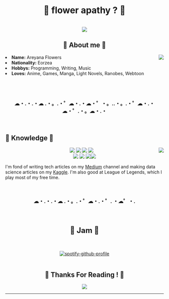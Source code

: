 <body>
<h1 align="center"> 🌻 flower apathy ? 🌻 </h1>
<br>
<div align="center">
<img src="https://i.imgur.com/xkcMu3I.jpg">
</div>
    <div>
        <h2 align="center"> 🌻 About me 🌻 </h2>
<img src="https://i.imgur.com/BThJs3M.jpg" align="right">
<li>
<b>Name:</b> Areyana Flowers</li>
<li>
<b>Nationality:</b> Eorzea
</li>
<li>
<b>Hobbys:</b> Programming, Writing, Music
</li>
 <li>
<b>Loves:</b> Anime, Games, Manga, Light Novels, Ranobes, Webtoon
</li>
               <br><br><br>
    <h3 align="center"> ☁・.・.・☁ .・。.・゜☁・.・☁・゜・。..・。.・゜☁・.・☁・゜.・。☁・.・</h3>
</div>
<br>
<div>
<h2 align="left">            📏 Knowledge 📏</h2>
<p>
<img src="https://i.imgur.com/sk7bA50.jpg" align="right">
</div>
<div>
<p align="center"> <img src="https://img.shields.io/badge/git%20-%23F05033.svg?&style=for-the-badge&logo=git&logoColor=white"/> <img src="https://img.shields.io/badge/Unity%20-%23000000.svg?&style=for-the-badge&logo=unity&logoColor=white"/> <img src="https://img.shields.io/badge/Python%20-%233776AB.svg?&style=for-the-badge&logo=python&logoColor=white"/> <img src="https://img.shields.io/badge/Kotlin%20-%230095D5.svg?&style=for-the-badge&logo=kotlin&logoColor=white"/><br>
    <img src="https://img.shields.io/badge/Java%20-%23007396.svg?&style=for-the-badge&logo=java&logoColor=white"/> <img src="https://img.shields.io/badge/Android%20-%233DDC84.svg?&style=for-the-badge&logo=android&logoColor=white"/>
   <img src="https://img.shields.io/badge/Linux%20-%23FCC624.svg?&style=for-the-badge&logo=linux&logoColor=white"/><img src="https://img.shields.io/badge/Bash%20-%234EAA25.svg?&style=for-the-badge&logo=gnu-bash&logoColor=white"/>
  <br>
  <p>
  I'm fond of writing tech articles on my <span><a href="https://medium.com/@areyana">Medium</a></span> channel and making data science articles on my <span><a href="https://www.kaggle.com/ilyadziamidovich">Kaggle</a></span>. I'm also good at League of Legends, which I play most of my free time.
  </p>
    <br>
    <h3 align="center">☁・.・.・☁ .・。.・゜☁・.・゜. ・☁゜・.</h3>
</p>
<br>
<div>
<h2 align="center" style="font-size: 24px">👑 Jam 👑</h2>
<br>
<div align="center"><p>
    
[![spotify-github-profile](https://spotify-github-profile.vercel.app/api/view?uid=n1tk87dc2jjslkfctx94lhfcl&cover_image=true&theme=default)](https://github.com/kittinan/spotify-github-profile)
<br>
<br>
</div>
<div>
<h2 align="center">🌻 Thanks For Reading ! 🌻</h2>
<div align="center">
<img src="https://i.imgur.com/EvZifeO.png">
</div>
<hr>
</div>
  </body>
